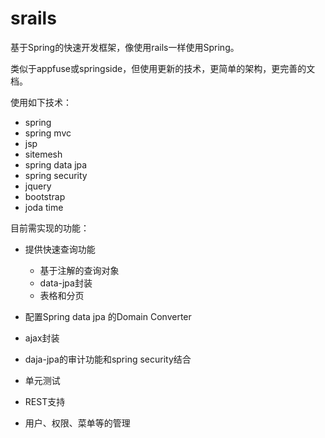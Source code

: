 srails
======

基于Spring的快速开发框架，像使用rails一样使用Spring。

类似于appfuse或springside，但使用更新的技术，更简单的架构，更完善的文档。

使用如下技术：

- spring
- spring mvc
- jsp
- sitemesh
- spring data jpa
- spring security
- jquery
- bootstrap
- joda time

目前需实现的功能：
- 提供快速查询功能
  - 基于注解的查询对象
  - data-jpa封装
  - 表格和分页

- 配置Spring data jpa 的Domain Converter
- ajax封装
- daja-jpa的审计功能和spring security结合
- 单元测试
- REST支持
- 用户、权限、菜单等的管理
